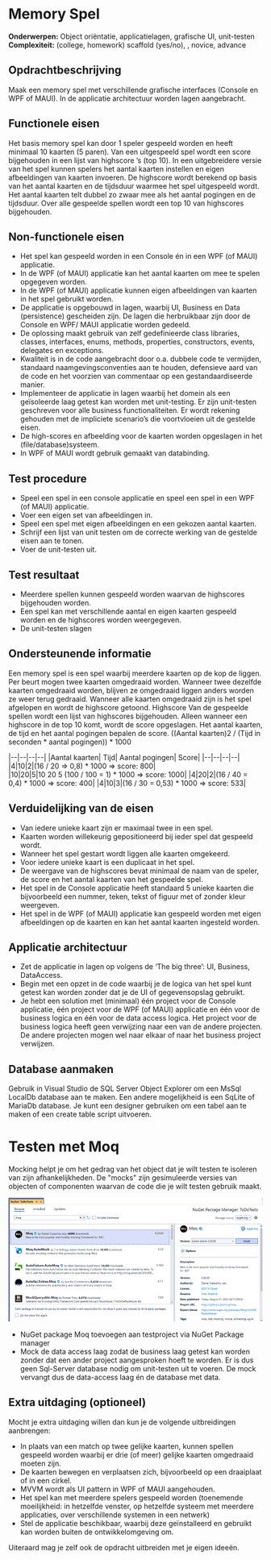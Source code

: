 # Memory Spel
**Onderwerpen:** Object oriëntatie, applicatielagen, grafische UI, unit-testen  
**Complexiteit:** (college, homework) scaffold (yes/no), , novice, advance 

## Opdrachtbeschrijving
Maak een memory spel met verschillende grafische interfaces (Console en WPF of MAUI). In de applicatie architectuur worden lagen aangebracht.

## Functionele eisen
Het basis memory spel kan door 1 speler gespeeld worden en heeft minimaal 10 kaarten (5 paren). Van een uitgespeeld spel wordt een score bijgehouden in een lijst van highscore ’s (top 10).
In een uitgebreidere versie van het spel kunnen spelers het aantal kaarten instellen en eigen afbeeldingen van kaarten invoeren. 
De highscore wordt berekend op basis van het aantal kaarten en de tijdsduur waarmee het spel uitgespeeld wordt. Het aantal kaarten telt dubbel zo zwaar mee als het aantal pogingen en de tijdsduur. Over alle gespeelde spellen wordt een top 10 van highscores bijgehouden.

## Non-functionele eisen
-	Het spel kan gespeeld worden in een Console én in een WPF (of MAUI) applicatie.
-	In de WPF (of MAUI) applicatie kan het aantal kaarten om mee te spelen opgegeven worden.
-	In de WPF (of MAUI) applicatie kunnen eigen afbeeldingen van kaarten in het spel gebruikt worden.
-	De applicatie is opgebouwd in lagen, waarbij UI, Business en Data (persistence) gescheiden zijn. De lagen die herbruikbaar zijn door de Console en WPF/ MAUI applicatie worden gedeeld.
-	De oplossing maakt gebruik van zelf gedefinieerde class libraries, classes, interfaces, enums, methods, properties, constructors, events, delegates en exceptions.
-	Kwaliteit is in de code aangebracht door o.a. dubbele code te vermijden, standaard naamgevingsconventies aan te houden, defensieve aard van de code en het voorzien van commentaar op een gestandaardiseerde manier.
-	Implementeer de applicatie in lagen waarbij het domein als een geïsoleerde laag getest kan worden met unit-testing. Er zijn unit-testen geschreven voor alle business functionaliteiten. Er wordt rekening gehouden met de impliciete scenario’s die voortvloeien uit de gestelde eisen.
-	De high-scores en afbeelding voor de kaarten worden opgeslagen in het (file/database)systeem.
-	In WPF of MAUI wordt gebruik gemaakt van databinding.

## Test procedure
-	Speel een spel in een console applicatie en speel een spel in een WPF (of MAUI) applicatie.
-	Voer een eigen set van afbeeldingen in.
-	Speel een spel met eigen afbeeldingen en een gekozen aantal kaarten.
-	Schrijf een lijst van unit testen om de correcte werking van de gestelde eisen aan te tonen. 
-	Voer de unit-testen uit.

## Test resultaat
-	Meerdere spellen kunnen gespeeld worden waarvan de highscores bijgehouden worden.
-	Een spel kan met verschillende aantal en eigen kaarten gespeeld worden en de highscores worden weergegeven.
-	De unit-testen slagen

## Ondersteunende informatie
Een memory spel is een spel waarbij meerdere kaarten op de kop de liggen. Per beurt mogen twee kaarten omgedraaid worden. Wanneer twee dezelfde kaarten omgedraaid worden, blijven ze omgedraaid liggen anders worden ze weer terug gedraaid. Wanneer alle kaarten omgedraaid zijn is het spel afgelopen en wordt de highscore getoond. 
Highscore
Van de gespeelde spellen wordt een lijst van highscores bijgehouden. Alleen wanneer een highscore in de top 10 komt, wordt de score opgeslagen.
Het aantal kaarten, de tijd en het aantal pogingen bepalen de score. ((Aantal kaarten)2 / (Tijd in seconden * aantal pogingen)) * 1000

|--|--|--|--|
|Aantal kaarten| Tijd| Aantal pogingen| Score|
|--|--|--|--|
|4|10|2|(16 / 20 => 0,8) * 1000 => score:  800|  
|10|20|5|10	20	5	(100 / 100 = 1) * 1000 => score: 1000|
|4|20|2|(16 / 40 = 0,4) * 1000 => score: 400|
|4|10|3|(16 / 30 = 0,53) * 1000 => score: 533|

## Verduidelijking van de eisen
-	Van iedere unieke kaart zijn er maximaal twee in een spel.
-	Kaarten worden willekeurig gepositioneerd bij ieder spel dat gespeeld wordt.
-	Wanneer het spel gestart wordt liggen alle kaarten omgekeerd.
-	Voor iedere unieke kaart is een duplicaat in het spel.
-	De weergave van de highscores bevat minimaal de naam van de speler, de score en het aantal kaarten van het gespeelde spel.
-	Het spel in de Console applicatie heeft standaard 5 unieke kaarten die bijvoorbeeld een nummer, teken, tekst of figuur met of zonder kleur weergeven.
-	Het spel in de WPF (of MAUI) applicatie kan gespeeld worden met eigen afbeeldingen op de kaarten en kan het aantal kaarten ingesteld worden.

## Applicatie architectuur
-	Zet de applicatie in lagen op volgens de ‘The big three’: UI, Business, DataAccess.
-	Begin met een opzet in de code waarbij je de logica van het spel kunt getest kan worden zonder dat je de UI of gegevensopslag gebruikt.
-	Je hebt een solution met (minimaal) één project voor de Console applicatie, één project voor de WPF (of MAUI) applicatie en één voor de business logica en één voor de data access logica. Het project voor de business logica heeft geen verwijzing naar een van de andere projecten. De andere projecten mogen wel naar elkaar of naar het business project verwijzen.

## Database aanmaken
Gebruik in Visual Studio de SQL Server Object Explorer om een MsSql LocalDb database aan te maken. Een andere mogelijkheid is een SqLite of MariaDb database. Je kunt een designer gebruiken om een tabel aan te maken of een create table script uitvoeren. 

# Testen met Moq
Mocking helpt je om het gedrag van het object dat je wilt testen te isoleren van zijn afhankelijkheden. De "mocks" zijn gesimuleerde versies van objecten of componenten waarvan de code die je wilt testen gebruik maakt. 

![img_5.png](img_5.png)

-	NuGet package Moq toevoegen aan testproject via NuGet Package manager
-	Mock de data access laag zodat de business laag getest kan worden zonder dat een ander project aangesproken hoeft te worden. Er is dus geen Sql-Server database nodig om unit-testen uit te voeren. De mock vervangt dus de data-access laag én de database met data.

## Extra uitdaging (optioneel)
Mocht je extra uitdaging willen dan kun je de volgende uitbreidingen aanbrengen:
-	In plaats van een match op twee gelijke kaarten, kunnen spellen gespeeld worden waarbij er drie (of meer) gelijke kaarten omgedraaid moeten zijn.
-	De kaarten bewegen en verplaatsen zich, bijvoorbeeld op een draaiplaat of in een cirkel.
-	MVVM wordt als UI pattern in WPF of MAUI aangehouden.
-	Het spel kan met meerdere spelers gespeeld worden (toenemende moeilijkheid: in hetzelfde venster, op hetzelfde systeem met meerdere applicaties, over verschillende systemen in een netwerk)
-	Stel de applicatie beschikbaar, waarbij deze geïnstalleerd en gebruikt kan worden buiten de ontwikkelomgeving om.

Uiteraard mag je zelf ook de opdracht uitbreiden met je eigen ideeën.



